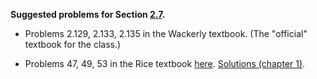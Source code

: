 **Suggested problems for Section [2.7](https://mml.johnmyersmath.com/stats-book/chapters/02-rules-of-prob.html#the-law-of-total-probability-and-bayes-theorem).**

* Problems 2.129, 2.133, 2.135 in the Wackerly textbook. (The "official" textbook for the class.)

* Problems 47, 49, 53 in the Rice textbook [here](https://drive.google.com/file/d/1ROW2D4Tk8VdZrJ7NDdzTsHUKamvmwPbd/view?usp=drive_link). [Solutions (chapter 1)](https://drive.google.com/file/d/1RNe8K1jb_xRrtSbLKC4nOz4VFcZrZcky/view?usp=drive_link).